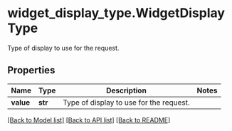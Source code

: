 # widget_display_type.WidgetDisplayType

Type of display to use for the request.
## Properties
Name | Type | Description | Notes
------------ | ------------- | ------------- | -------------
**value** | **str** | Type of display to use for the request. | 

[[Back to Model list]](README.md#documentation-for-models) [[Back to API list]](README.md#documentation-for-api-endpoints) [[Back to README]](README.md)


